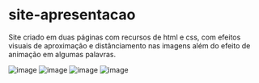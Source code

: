 # site-apresentacao 
Site criado em duas páginas com recursos de html e css, com efeitos visuais de aproximação e distânciamento nas imagens além do efeito de animação em algumas palavras. 

![image](https://user-images.githubusercontent.com/107383187/181380984-707c9aa2-c0d8-401d-aad1-9e86248348fd.png)
![image](https://user-images.githubusercontent.com/107383187/181381119-e6410914-5d00-4908-a453-817780a6a904.png)
![image](https://user-images.githubusercontent.com/107383187/181381335-05c2d8a0-ba2c-409a-9066-dfdf6c6160e7.png)
![image](https://user-images.githubusercontent.com/107383187/181381440-794d67ad-43c2-4b86-8456-3ab2af03d798.png)



